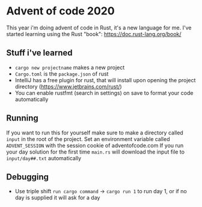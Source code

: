 # Advent of code 2020
This year i'm doing advent of code in Rust, it's a new language for me. I've started learning using the Rust "book": https://doc.rust-lang.org/book/

## Stuff i've learned
- `cargo new projectname` makes a new project
- `Cargo.toml` is the `package.json` of rust 
- IntelliJ has a free plugin for rust, that will install upon opening the project directory (https://www.jetbrains.com/rust/)
- You can enable rustfmt (search in settings) on save to format your code automatically

## Running
If you want to run this for yourself make sure to make a directory called `input` in the root of the project.
Set an environment variable called `ADVENT_SESSION` with the session cookie of adventofcode.com
If you run your day solution for the first time `main.rs` will download the input file to `input/day##.txt` automatically 

## Debugging
- Use triple shift `run cargo command` -> `cargo run 1` to run day 1, or if no day is supplied it will ask for a day
 
